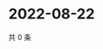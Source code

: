 # 2022-08-22

共 0 条

<!-- BEGIN WEIBO -->
<!-- 最后更新时间 Mon Aug 22 2022 17:01:27 GMT+0800 (China Standard Time) -->

<!-- END WEIBO -->
